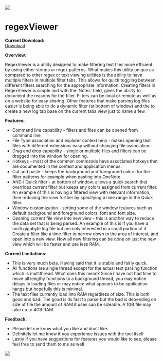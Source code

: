 ![](https://github.com/jagilber/regexViewer/blob/master/RegexViewer/images/RegexViewer_128x128.png)  
# regexViewer  

**Current Download:**  
[Download](https://github.com/jagilber/regexViewer/blob/master/RegexViewer/download/regexViewer.0.4.105.zip)

**Overview:**

RegexViewer is a utility designed to make filtering text files more efficient by using either strings or regex patterns. What makes this utility unique as compared to other regex or text viewing utilities is the ability to have multiple filters in multiple filter tabs. This allows for quick toggling between different filters searching for the appropriate information. Creating filters in RegexViewer is simple and with the 'Notes' field, gives the ability to document the reasons for the filter. Filters can be local or remote as well as on a website for easy sharing. Other features that make parsing log files easier is being able to do a dynamic filter (at bottom of window) and the to create a new log tab base on the current tabs view just to name a few. 

**Features:**

- Command line capability - filters and files can be opened from command line.
- File Type association and explorer context help - makes opening text files with different extensions easy without changing file association.
- Drag and drop capability - single or multiple files and filters can be dragged into the window for opening.
- Hotkeys - most of the common commands have associated hotkeys that are documented in the context and application menus.
- Cut and paste - keeps the background and foreground colors for the filter patterns for example when pasting into OneNote.
- AND / Quick filter - at bottom of window, allows a quick search that overrides current filter but keeps any colors assigned from current filter. An example of this is having a filtered view with relevant information, then reducing the view further by specifying a time range in the Quick filter.
- Window customization - setting some of the window features such as default background and foreground colors, font and font size.
- Opening current file view into new view - this is another way to reduce the data set that is being parsed. An example of this is if you have a multi gigabyte log file but are only interested in a small portion of it. Create a filter like a time filter to narrow down to the area of interest, and open into a new view. Now all new filtering can be done on just the new view which will be faster and use less RAM.

**Current Limitations:**
- This is very much beta. Having said that it is stable and fairly quick. 
- All functions are single thread except for the actual text parsing function which is multithread. What does this mean? Since I have not had time to move all lengthy functions to a background thread, you may notice delays in loading files or may notice what appears to be application hangs but hopefully this is minimal.  
- The text files currently load into RAM regardless of size. This is both good and bad. The good is its fast to parse but the bad is depending on size of file the amount of RAM it uses can be sizeable. A 1GB file may take up to 4GB RAM.

**Feedback:**
- Please let me know what you like and don’t like
- Definitely let me know if you experience issues with the tool itself
- Lastly if you have suggestions for features you would like to see, please feel free to send them to me as well

![](https://github.com/jagilber/regexViewer/blob/master/RegexViewer/images/rv-04104-window-image-1.png)		
